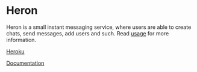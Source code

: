 # Heron
Heron is a small instant messaging service, where users are able to create chats, send messages, add users and such. Read [usage](/documentation/usage.md) for more information.


[Heroku](https://tsoha-heron.herokuapp.com/)

[Documentation](/documentation/)
